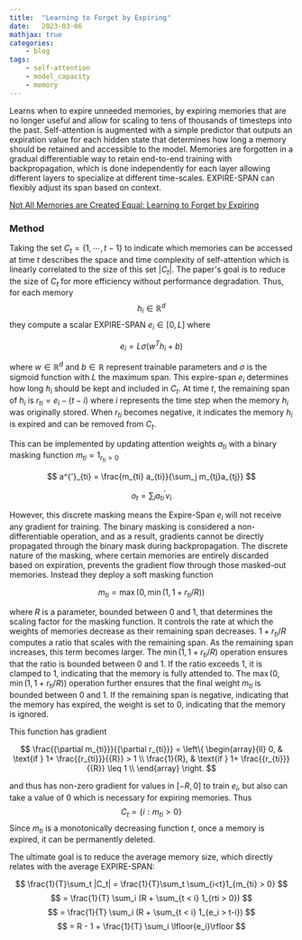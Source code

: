 ```yaml
---
title:  "Learning to Forget by Expiring"
date:   2023-03-06
mathjax: true
categories:
    - blog
tags: 
    - self-attention
    - model_capacity
    - memory
---
```


Learns when to expire unneeded memories, by expiring memories that are no longer useful and allow for scaling to tens of thousands of timesteps into the past. Self-attention is augmented with a simple predictor that outputs an expiration value for each hidden state that determines how long a memory should be retained and accessible to the model. Memories are forgotten in a gradual differentiable way to retain end-to-end training with backpropagation, which is done independently for each layer allowing different layers to specialize at different time-scales. EXPIRE-SPAN can flexibly adjust its span based on context.


[Not All Memories are Created Equal: Learning to Forget by Expiring](https://arxiv.org/pdf/2105.06548.pdf)

### Method

Taking the set $C_t = \{1, \cdots, t-1\}$ to indicate which memories can be accessed at time $t$ describes the space and time complexity of self-attention which is linearly correlated to the size of this set $|C_t|$. The paper's goal is to reduce the size of $C_t$ for more efficiency without performance degradation. Thus, for each memory $$ h_i \in \mathbb{R}^d $$  they compute a scalar EXPIRE-SPAN $e_i \in [0, L]$ where 

$$ e_i = L\sigma(w^Th_i + b) $$

where $w \in \mathbb{R}^d$ and $b \in \mathbb{R}$ represent trainable parameters and $\sigma$ is the sigmoid function with $L$ the maximum span. This expire-span $e_i$ determines how long $h_i$ should be kept and included in $C_t$. At time $t$, the remaining span of $h_i$ is $r_{ti} = e_i - (t-i)$ where $i$ represents the time step when the memory $h_i$ was originally stored. When $r_{ti}$ becomes negative, it indicates the memory $h_i$ is expired and can be removed from $C_t$.

This can be implemented by updating attention weights $a_{ti}$ with a binary masking function $m_{ti} = 1_{r_{ti} > 0}$

$$ a^{'}_{ti} = \frac{m_{ti} a_{ti}}{\sum_j m_{tj}a_{tj}} $$

$$ o_t = \sum_{i} a^{'}_{ti}v_i $$

However, this discrete masking means the Expire-Span $e_i$ will not receive any gradient for training. The binary masking is considered a non-differentiable operation, and as a result, gradients cannot be directly propagated through the binary mask during backpropagation. The discrete nature of the masking, where certain memories are entirely discarded based on expiration, prevents the gradient flow through those masked-out memories. Instead they deploy a soft masking function

$$m_{ti} = \max(0, \min(1, 1+ r_{ti}/R)) $$

where $R$ is a parameter, bounded between $0$ and $1$, that determines the scaling factor for the masking function. It controls the rate at which the weights of memories decrease as their remaining span decreases. $1+ r_{ti}/R$ computes a ratio that scales with the remaining span. As the remaining span increases, this term becomes larger. The $\min(1, 1+ r_{ti}/R)$ operation ensures that the ratio is bounded between 0 and 1. If the ratio exceeds 1, it is clamped to 1, indicating that the memory is fully attended to. The $\max(0, \min(1, 1+ r_{ti}/R))$ operation further ensures that the final weight $m_{ti}$ is bounded between 0 and 1. If the remaining span is negative, indicating that the memory has expired, the weight is set to 0, indicating that the memory is ignored.

This function has gradient

$$
\frac{{\partial m_{ti}}}{{\partial r_{ti}}} = 
\left\{
\begin{array}{ll}
0, & \text{if } 1+ \frac{{r_{ti}}}{{R}} > 1 \\
\frac{1}{R}, & \text{if } 1+ \frac{{r_{ti}}}{{R}} \leq 1 \\
\end{array}
\right.
$$


and thus has non-zero gradient for values in $[-R,0]$ to train $e_i$, but also can take a value of $0$ which is necessary for expiring memories. Thus $$C_t = \{i : m_{ti} > 0 \}$$ Since $m_{ti}$ is a monotonically decreasing function $t$, once a memory is expired, it can be permanently deleted. 

The ultimate goal is to reduce the average memory size, which directly relates with the average EXPIRE-SPAN:

$$ \frac{1}{T}\sum_t |C_t| = \frac{1}{T}\sum_t \sum_{i<t}1_{m_{ti} > 0} $$
$$ = \frac{1}{T} \sum_i (R + \sum_{t < i} 1_{rti > 0}) $$
$$ = \frac{1}{T} \sum_i (R + \sum_{t < i} 1_{e_i > t-i}) $$
$$ = R - 1 + \frac{1}{T} \sum_i \lfloor{e_i}\rfloor $$


